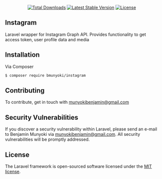 <p align="center">
<a href="https://packagist.org/packages/bmunyoki/instagram"><img src="https://poser.pugx.org/laravel/framework/d/total.svg" alt="Total Downloads"></a>
<a href="https://packagist.org/packages/bmunyoki/instagram"><img src="https://poser.pugx.org/laravel/framework/v/stable.svg" alt="Latest Stable Version"></a>
<a href="https://packagist.org/packages/bmunyoki/instagram"><img src="https://poser.pugx.org/laravel/framework/license.svg" alt="License"></a>
</p>

## Instagram

Laravel wrapper for Instagram Graph API. Provides functionality to get access token, user profile data and media


## Installation

Via Composer

``` bash
$ composer require bmunyoki/instagram
```


## Contributing

To contribute, get in touch with munyokibenjamin@gmail.com


## Security Vulnerabilities

If you discover a security vulnerability within Laravel, please send an e-mail to Benjamin Munyoki via [munyokibenjamin@gmail.com](mailto:munyokibenjamin@gmail.com). All security vulnerabilities will be promptly addressed.

## License

The Laravel framework is open-sourced software licensed under the [MIT license](https://opensource.org/licenses/MIT).
